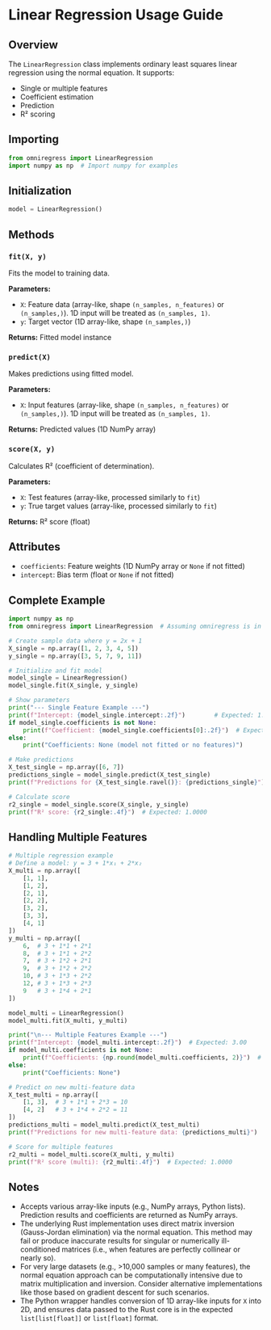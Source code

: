 # Linear Regression Usage Guide

## Overview
The `LinearRegression` class implements ordinary least squares linear regression using the normal equation. It supports:
- Single or multiple features
- Coefficient estimation
- Prediction
- R² scoring

## Importing
```python
from omniregress import LinearRegression
import numpy as np  # Import numpy for examples
````

## Initialization

```python
model = LinearRegression()
```

## Methods

### `fit(X, y)`

Fits the model to training data.

**Parameters:**

* `X`: Feature data (array-like, shape `(n_samples, n_features)` or `(n_samples,)`). 1D input will be treated as `(n_samples, 1)`.
* `y`: Target vector (1D array-like, shape `(n_samples,)`)

**Returns:**
Fitted model instance

### `predict(X)`

Makes predictions using fitted model.

**Parameters:**

* `X`: Input features (array-like, shape `(n_samples, n_features)` or `(n_samples,)`). 1D input will be treated as `(n_samples, 1)`.

**Returns:**
Predicted values (1D NumPy array)

### `score(X, y)`

Calculates R² (coefficient of determination).

**Parameters:**

* `X`: Test features (array-like, processed similarly to `fit`)
* `y`: True target values (array-like, processed similarly to `fit`)

**Returns:**
R² score (float)

## Attributes

* `coefficients`: Feature weights (1D NumPy array or `None` if not fitted)
* `intercept`: Bias term (float or `None` if not fitted)

## Complete Example

```python
import numpy as np
from omniregress import LinearRegression  # Assuming omniregress is in the Python path

# Create sample data where y = 2x + 1
X_single = np.array([1, 2, 3, 4, 5])
y_single = np.array([3, 5, 7, 9, 11])

# Initialize and fit model
model_single = LinearRegression()
model_single.fit(X_single, y_single)

# Show parameters
print("--- Single Feature Example ---")
print(f"Intercept: {model_single.intercept:.2f}")        # Expected: 1.00
if model_single.coefficients is not None:
    print(f"Coefficient: {model_single.coefficients[0]:.2f}")  # Expected: 2.00
else:
    print("Coefficients: None (model not fitted or no features)")

# Make predictions
X_test_single = np.array([6, 7])
predictions_single = model_single.predict(X_test_single)
print(f"Predictions for {X_test_single.ravel()}: {predictions_single}")  # Expected: [13. 15.]

# Calculate score
r2_single = model_single.score(X_single, y_single)
print(f"R² score: {r2_single:.4f}")  # Expected: 1.0000
```

## Handling Multiple Features

```python
# Multiple regression example
# Define a model: y = 3 + 1*x₁ + 2*x₂
X_multi = np.array([
    [1, 1],
    [1, 2],
    [2, 1],
    [2, 2],
    [3, 2],
    [3, 3],
    [4, 1]
])
y_multi = np.array([
    6,  # 3 + 1*1 + 2*1
    8,  # 3 + 1*1 + 2*2
    7,  # 3 + 1*2 + 2*1
    9,  # 3 + 1*2 + 2*2
    10, # 3 + 1*3 + 2*2
    12, # 3 + 1*3 + 2*3
    9   # 3 + 1*4 + 2*1
])

model_multi = LinearRegression()
model_multi.fit(X_multi, y_multi)

print("\n--- Multiple Features Example ---")
print(f"Intercept: {model_multi.intercept:.2f}")  # Expected: 3.00
if model_multi.coefficients is not None:
    print(f"Coefficients: {np.round(model_multi.coefficients, 2)}")  # Expected: [1.00 2.00]
else:
    print("Coefficients: None")

# Predict on new multi-feature data
X_test_multi = np.array([
    [1, 3],  # 3 + 1*1 + 2*3 = 10
    [4, 2]   # 3 + 1*4 + 2*2 = 11
])
predictions_multi = model_multi.predict(X_test_multi)
print(f"Predictions for new multi-feature data: {predictions_multi}")  # Expected: [10. 11.]

# Score for multiple features
r2_multi = model_multi.score(X_multi, y_multi)
print(f"R² score (multi): {r2_multi:.4f}")  # Expected: 1.0000
```

## Notes

* Accepts various array-like inputs (e.g., NumPy arrays, Python lists). Prediction results and coefficients are returned as NumPy arrays.
* The underlying Rust implementation uses direct matrix inversion (Gauss-Jordan elimination) via the normal equation. This method may fail or produce inaccurate results for singular or numerically ill-conditioned matrices (i.e., when features are perfectly collinear or nearly so).
* For very large datasets (e.g., >10,000 samples or many features), the normal equation approach can be computationally intensive due to matrix multiplication and inversion. Consider alternative implementations like those based on gradient descent for such scenarios.
* The Python wrapper handles conversion of 1D array-like inputs for `X` into 2D, and ensures data passed to the Rust core is in the expected `list[list[float]]` or `list[float]` format.

